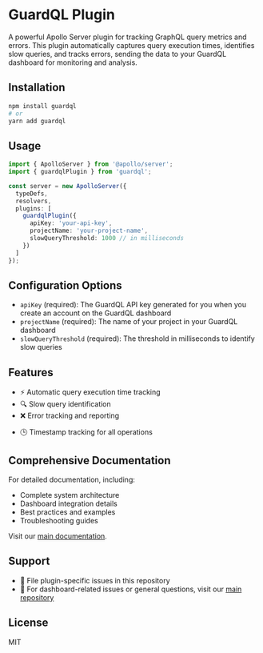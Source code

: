 # GuardQL Plugin

A powerful Apollo Server plugin for tracking GraphQL query metrics and errors. This plugin automatically captures query execution times, identifies slow queries, and tracks errors, sending the data to your GuardQL dashboard for monitoring and analysis.

## Installation

```bash
npm install guardql
# or
yarn add guardql
```

## Usage

```typescript
import { ApolloServer } from '@apollo/server';
import { guardqlPlugin } from 'guardql';

const server = new ApolloServer({
  typeDefs,
  resolvers,
  plugins: [
    guardqlPlugin({
      apiKey: 'your-api-key',
      projectName: 'your-project-name',
      slowQueryThreshold: 1000 // in milliseconds
    })
  ]
});
```

## Configuration Options

- `apiKey` (required): The GuardQL API key generated for you when you create an account on the GuardQL dashboard
- `projectName` (required): The name of your project in your GuardQL dashboard
- `slowQueryThreshold` (required): The threshold in milliseconds to identify slow queries

## Features

- ⚡ Automatic query execution time tracking
- 🔍 Slow query identification
- ❌ Error tracking and reporting
<!-- - 📊 Real-time metrics transmission to GuardQL dashboard -->
- 🕒 Timestamp tracking for all operations

## Comprehensive Documentation

For detailed documentation, including:
- Complete system architecture
- Dashboard integration details
- Best practices and examples
- Troubleshooting guides

Visit our [main documentation](https://github.com/oslabs-beta/GuardQL).

## Support

- 📝 File plugin-specific issues in this repository
- 🔧 For dashboard-related issues or general questions, visit our [main repository](https://github.com/oslabs-beta/GuardQL)

## License

MIT